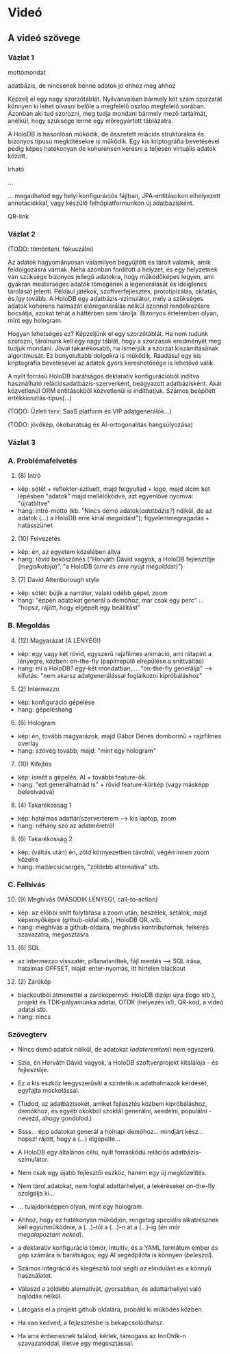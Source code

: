 # Videó

## A videó szövege

### Vázlat 1

mottómondat

adatbázis, de nincsenek benne adatok
jó ehhez meg ahhoz

Képzelj el egy nagy szorzótáblát. Nyilvánvalóan bármely két szám szorzatát könnyen ki lehet olvasni belőle a megfelelő oszlop megfelelő sorában. Azonban aki tud szorozni, meg tudja mondani bármely mező tartalmát, anélkül, hogy szüksége lenne egy előregyártott táblázatra.

A HoloDB is hasonlóan működik, de összetett relációs struktúrákra és bizonyos típusú megkötésekre is működik. Egy kis kriptográfia bevetésével pedig képes hatékonyan de koherensen keresni a teljesen virtuális adatok között.

írható

...


... megadhatod egy helyi konfigurációs fájlban, JPA-entitásokon elhelyezett annotációkkal, vagy készülő felhőplatformunkon új adatbázisként.

QR-link

### Vázlat 2

(TODO: tömöríteni, fókuszálni)

Az adatok hagyományosan valamilyen begyűjtött és tárolt valamik, amik feldolgozásra várnak. Néha azonban fordított a helyzet, és egy helyzetnek van szüksége bizonyos jellegű adatokra, hogy működőképes legyen, ami gyakran mesterséges adatok tömegének a legenerálását és ideiglenes tárolását jelenti. Például játékok, szoftverfejlesztés, prototipizálás, oktatás, és így tovább. A HoloDB egy adatbázis-szimulátor, mely a szükséges adatok koherens halmazát előregenerálás nélkül azonnal rendelkezésre bocsátja, azokat tehát a háttérben sem tárolja. Bizonyos értelemben olyan, mint egy hologram.

Hogyan lehetséges ez? Képzeljünk el egy szorzótáblát. Ha nem tudunk szorozni, tárolnunk kell egy nagy táblát, hogy a szorzások eredményét meg tudjuk mondani. Jóval takarékosabb, ha ismerjük a szorzat kiszámításának algoritmusát. Ez bonyolultabb dolgokra is működik. Ráadásul egy kis kriptográfia bevetésével az adatok gyors kereshetősége is lehetővé válik.

A nyílt forrású HoloDB barátságos deklaratív konfigurációból indítva használható relációsadatbázis-szerverként, beágyazott adatbázisként. Akár közvetlenül ORM entitásokból közvetlenül is indíthatjuk. Számos beépített értékkiosztás-típus(...)

(TODO: Üzleti terv: SaaS platform és VIP adatgenerálók...)

(TODO: jövőkép, ökobarátság és AI-ortogonalitás hangsúlyozása)

### Vázlat 3

### A. Problémafelvetés

1. (8) Intró
  - kép: sötét + reflektor-sziluett, majd felgyullad + logó, majd alcím két lépésben "adatok" majd mellélökődve, azt egyenlővé nyomva: "újratöltve"
  - hang: intró-mottó (kb. "Nincs demó adatok(*adatbázis?*) nélkül, de az adatok (*...*) a HoloDB erre kínál megoldást"); figyelemmegragadás + hatásszünet
2. (10) Felvezetés
  - kép: én, az egyetem közelében állva
  - hang: rövid beköszönés ("Horváth Dávid vagyok, a HoloDB fejlesztője (*megalkotója*)", "a HoloDB (*erre és erre nyújt megoldást*)")
3. (7) David Attenborough style
  - kép: sötét: bújik a narrátor, valaki odébb gépel, zoom
  - hang: "éppen adatokat generál a demóhoz, már csak egy perc" ... "hopsz, rájött, hogy elgépelt egy beállítást"

### B. Megoldás

4. (12) Magyarázat (A LÉNYEG!)
  - kép: egy vagy két rövid, egyszerű rajzfilmes animáció, ami rátapint a lényegre, közben: on-the-fly (papírrepülő elrepülése a snittváltás)
  - hang: mi a HoloDB? egy-két mondatban, ... "on-the-fly generálja" --> kifutás: "nem akarsz adatgenerálással foglalkozni kipróbáláshoz"
5. (2) Intermezzo
  - kép: konfiguráció gépelése
  - hang: gépeléshang
6. (6) Hologram
  - kép: én, tovább magyarázok, majd Gábor Dénes dombormű + rajzfilmes overlay
  - hang: szöveg tovább, majd: "mint egy hologram"
7. (10) Kifejtés
  - kép: ismét a gépelés, AI + további feature-ök
  - hang: "ezt generálhatnád is" + rövid feature-körkép (vagy másképp beleolvadva)
8. (4) Takarékosság 1
  - kép: hatalmas adattár/szerverterem --> kis laptop, zoom
  - hang: néhány szó az adatméretről
9. (6) Takarékosság 2
  - kép: (váltás után) én, zöld környezetben távolról, végén innen zoom közelre
  - hang: madárcsicsergés, "zöldebb alternatíva" stb.

### C. Felhívás

10. (9) Meghívás (MÁSODIK LÉNYEG!, call-to-action)
  - kép: az előbbi snitt folytatása a zoom után, beszélek, sétálok, majd képernyőképre (github-oldal stb.), HoloDB QR, stb.
  - hang: meghívás a github-oldalra, meghívás kontributornak, felkérés szavazatra, megosztásra
11. (6) SQL
  - az intermezzo visszatér, pillanatsnittek, fájl mentés --> SQL írása, hatalmas OFFSET, majd: enter-nyomás, itt hirtelen blackout
12. (2) Zárókép
  - blackoutból átmenettel a záróképernyő: HoloDB dizájn újra (logo stb.), projekt és TDK-pályamunka adatai, OTDK (helyezés is!), QR-kód, a videó adatai stb.
  - hang: nincs

### Szövegterv

- Nincs demó adatok nélkül, de adatokat (*odateremteni*) nem egyszerű.
- Szia, én Horváth Dávid vagyok, a HoloDB szoftverprojekt kitalálója - és fejlesztője.
- Ez a kis eszköz leegyszerűsíti a szintetikus adathalmazok kérdését, egyfajta mockolással.
- (Tudod, az adatbázisokét, amiket fejlesztés közbeni kipróbáláshoz, demókhoz, és egyéb okokból szoktál generálni, seedelni, populálni - nevezd, ahogy gondolod.)
- Ssss... épp adatokat generál a holnapi demóhoz... mindjárt kész... hopsz! rájött, hogy a (*...*) elgépelte...

- A HoloDB egy általános célú, nyílt forráskódú relációs adatbázis-szimulátor.
- Nem csak egy újabb fejlesztői eszköz, hanem egy új megközelítés.
- Nem tárol adatokat, nem foglal adattárhelyet, a lekéréseket on-the-fly szolgálja ki...
- ... tulajdonképpen olyan, mint egy hologram.
- Ahhoz, hogy ez hatékonyan működjön, rengeteg speciális alkatrésznek kell együttműködnie, a (*...*)-tól a (*...*)-n át a (*...*)-ig (*én már megalapoztam neked*).
- a deklaratív konfiguráció tömör, intuitív, és a YAML formátum ember és gép számára is barátságos; egy AI segédpilóta is könnyen (*beleszól*).
- Számos integráció és kiegészítő tool segíti az elindulást és a könnyű használatot.
- Válaszd a zöldebb alernatívát, gyorsabban, és adattárhellyel való bajlódás nélkül.

- Látogass el a projekt github oldalára, próbáld ki működés közben.
- Ha van kedved, a fejlesztésbe is bekapcsolódhatsz.
- Ha arra érdemesnek találod, kérlek, támogass az InnOtdk-n szavazatoddal, illetve egy megosztással.
